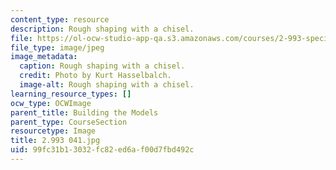 ```yaml
---
content_type: resource
description: Rough shaping with a chisel.
file: https://ol-ocw-studio-app-qa.s3.amazonaws.com/courses/2-993-special-topics-in-mechanical-engineering-the-art-and-science-of-boat-design-january-iap-2007/99fc31b13032fc82ed6af00d7fbd492c_2993041.jpg
file_type: image/jpeg
image_metadata:
  caption: Rough shaping with a chisel.
  credit: Photo by Kurt Hasselbalch.
  image-alt: Rough shaping with a chisel.
learning_resource_types: []
ocw_type: OCWImage
parent_title: Building the Models
parent_type: CourseSection
resourcetype: Image
title: 2.993 041.jpg
uid: 99fc31b1-3032-fc82-ed6a-f00d7fbd492c
---
```

